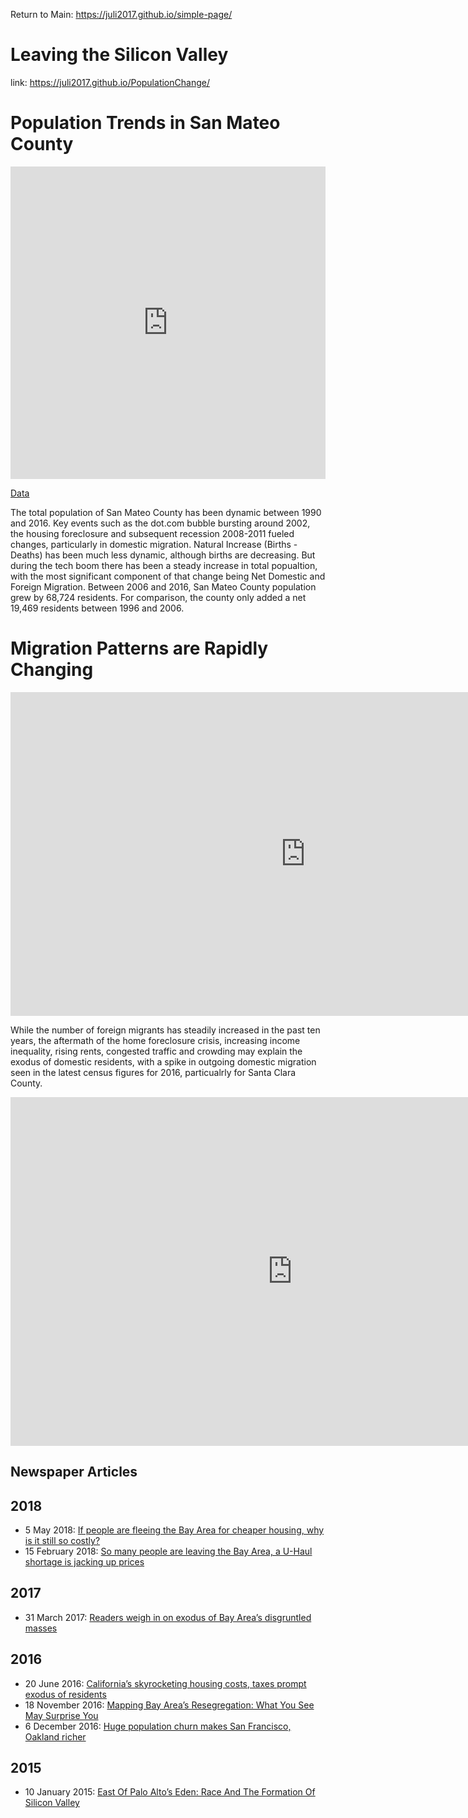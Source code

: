 Return to Main: https://juli2017.github.io/simple-page/  
# Leaving the Silicon Valley
link: https://juli2017.github.io/PopulationChange/  

# Population Trends in San Mateo County  

<iframe width="100%" height="500" seamless frameborder="0" scrolling="no" src="https://docs.google.com/spreadsheets/d/1vNBjvJPA_nMhLP7r3NqaaOjXZZgm3yE9ZHiX1PK4Vk8/pubchart?oid=1742147456&format=interactive"></iframe>  

<a href="https://docs.google.com/spreadsheets/d/1vNBjvJPA_nMhLP7r3NqaaOjXZZgm3yE9ZHiX1PK4Vk8/edit#gid=0">Data</a>

The total population of San Mateo County has been dynamic between 1990 and 2016.  Key events such as the dot.com bubble bursting around 2002, the housing foreclosure and subsequent recession 2008-2011 fueled changes, particularly in domestic migration.  Natural Increase (Births - Deaths) has been much less dynamic, although births are decreasing.  But during the tech boom there has been a steady increase in total popualtion, with the most significant component of that change being Net Domestic and Foreign Migration.  Between 2006 and 2016, San Mateo County population grew by 68,724 residents.  For comparison, the county only added a net 19,469 residents between 1996 and 2006.
# Migration Patterns are Rapidly Changing

<iframe width="943" height="518" seamless frameborder="0" scrolling="no" src="https://docs.google.com/spreadsheets/d/1sYJnsvG2jXPq2vVNgryU9MAoWyyn9WQX8YwKTJH5q2Q/pubchart?oid=1428768914&amp;format=interactive"></iframe>  

While the number of foreign migrants has steadily increased in the past ten years, the aftermath of the home foreclosure crisis, increasing income inequality, rising rents, congested traffic and crowding may explain the exodus of domestic residents, with a spike in outgoing domestic migration seen in the latest census figures for 2016, particualrly for Santa Clara County.

<iframe width="902" height="558" seamless frameborder="0" scrolling="no" src="https://docs.google.com/spreadsheets/d/1sYJnsvG2jXPq2vVNgryU9MAoWyyn9WQX8YwKTJH5q2Q/pubchart?oid=1536439225&amp;format=interactive"></iframe>  



## Newspaper Articles
## 2018
* 5 May 2018: <a href="https://www.sfgate.com/business/networth/article/If-people-are-fleeing-the-Bay-Area-for-cheaper-12889909.php?t=21efee3275&f?">If people are fleeing the Bay Area for cheaper housing, why is it still so costly? </a>
* 15 February 2018: <a href="https://www.sfgate.com/expensive-san-francisco/article/U-Haul-San-Francisco-Bay-Area-prices-shortage-12617855.php">So many people are leaving the Bay Area, a U-Haul shortage is jacking up prices</a>

## 2017
* 31 March 2017: <a href="http://www.mercurynews.com/2017/03/31/readers-weigh-in-on-exodus-of-bay-areas-disgruntled-masses/">Readers weigh in on exodus of Bay Area’s disgruntled masses</a>

## 2016
* 20 June 2016: <a href="http://www.mercurynews.com/2016/06/20/californias-skyrocketing-housing-costs-taxes-prompt-exodus-of-residents/">California’s skyrocketing housing costs, taxes prompt exodus of residents </a>
* 18 November 2016: <a href="https://ww2.kqed.org/news/2016/11/18/mapping-bay-areas-resegregation-what-you-see-may-surprise-you//">Mapping Bay Area’s Resegregation: What You See May Surprise You</a>
* 6 December 2016: <a href="http://sf.curbed.com/2016/12/6/13812222/san-francisco-oakland-losing-population">Huge population churn makes San Francisco, Oakland richer</a>

## 2015
* 10 January 2015: <a href="https://techcrunch.com/2015/01/10/east-of-palo-altos-eden/">East Of Palo Alto’s Eden: Race And The Formation Of Silicon Valley</a>

